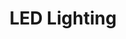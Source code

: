 ---
title: "LED Lighting"
seo_keywords: "SNTES"
seo_description: "SNTES"
featured_image: "images/product2.jpg"
type: "product_category"
---